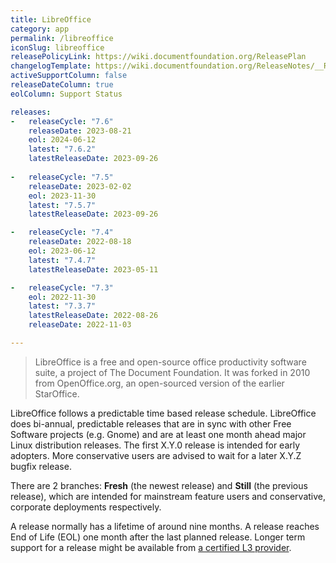 ```yaml
---
title: LibreOffice
category: app
permalink: /libreoffice
iconSlug: libreoffice
releasePolicyLink: https://wiki.documentfoundation.org/ReleasePlan
changelogTemplate: https://wiki.documentfoundation.org/ReleaseNotes/__RELEASE_CYCLE__
activeSupportColumn: false
releaseDateColumn: true
eolColumn: Support Status

releases:
-   releaseCycle: "7.6"
    releaseDate: 2023-08-21
    eol: 2024-06-12
    latest: "7.6.2"
    latestReleaseDate: 2023-09-26
    
-   releaseCycle: "7.5"
    releaseDate: 2023-02-02
    eol: 2023-11-30
    latest: "7.5.7"
    latestReleaseDate: 2023-09-26

-   releaseCycle: "7.4"
    releaseDate: 2022-08-18
    eol: 2023-06-12
    latest: "7.4.7"
    latestReleaseDate: 2023-05-11

-   releaseCycle: "7.3"
    eol: 2022-11-30
    latest: "7.3.7"
    latestReleaseDate: 2022-08-26
    releaseDate: 2022-11-03

---
```


> LibreOffice is a free and open-source office productivity software suite, a project of The
> Document Foundation. It was forked in 2010 from OpenOffice.org, an open-sourced version of the
> earlier StarOffice.

LibreOffice follows a predictable time based release schedule. LibreOffice does bi-annual,
predictable releases that are in sync with other Free Software projects (e.g. Gnome) and are at
least one month ahead major Linux distribution releases. The first X.Y.0 release is intended for
early adopters. More conservative users are advised to wait for a later X.Y.Z bugfix release.

There are 2 branches: **Fresh** (the newest release) and **Still** (the previous release), which are
intended for mainstream feature users and conservative, corporate deployments respectively.

A release normally has a lifetime of around nine months. A release reaches End of Life (EOL) one
month after the last planned release. Longer term support for a release might be available from
[a certified L3 provider](https://www.documentfoundation.org/gethelp/developers/).
